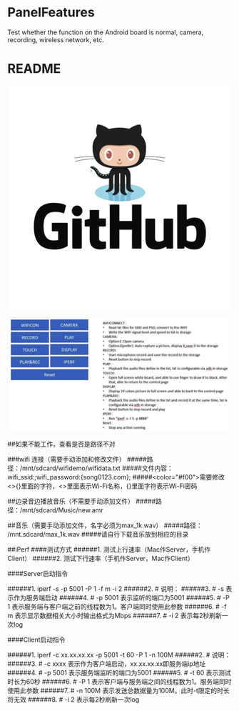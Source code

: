 # PanelFeatures
Test whether the function on the Android board is normal, camera, recording, wireless network, etc.

README
=====
![github](https://github.com/AndySung/readme_add_pic/blob/master/github-logo.png "Github logo")  

![read](https://github.com/AndySung/readme_add_pic/blob/master/panelfetrues_demand.png "read")

##如果不能工作，查看是否是路径不对

###wifi 连接（需要手动添加和修改文件）
#####路径：/mnt/sdcard/wifidemo/wifidata.txt
#####文件内容：wifi_ssid:<HUAWEI P9>;wifi_password:{song0123.com};
#####<color="#f00">需要修改<>{}里面的字符，<>里面表示Wi-Fi名称，{}里面字符表示Wi-Fi密码</color>




##边录音边播放音乐（不需要手动添加文件）
#####路径：/mnt/sdcard/Music/new.amr



##音乐（需要手动添加文件，名字必须为max_1k.wav）
#####路径： /mnt.sdcard/max_1k.wav
#####请自行下载音乐放到相应的目录



##iPerf 
####测试方式
######1. 测试上行速率（Mac作Server，手机作Client）
######2. 测试下行速率（手机作Server，Mac作Client）


####Server启动指令

######1. iperf -s -p 5001 -P 1 -f m -i 2
######2. # 说明：
######3. # -s      表示作为服务端启动
######4. # -p 5001 表示监听的端口为5001
######5. # -P 1    表示服务端与客户端之前的线程数为1。客户端同时使用此参数
######6. # -f m    表示显示数据相关大小时输出格式为Mbps
######7. # -i 2    表示每2秒刷新一次log


####Client启动指令

######1. iperf -c xx.xx.xx.xx -p 5001 -t 60 -P 1 -n 100M
######2. # 说明：
######3. # -c xxxx 表示作为客户端启动，xx.xx.xx.xx即服务端ip地址
######4. # -p 5001 表示服务端监听的端口为5001
######5. # -t 60   表示测试时长为60秒
######6. # -P 1    表示客户端与服务端之间的线程数为1。服务端同时使用此参数
######7. # -n 100M 表示发送总数据量为100M。此时-t限定的时长将无效
######8. # -i 2    表示每2秒刷新一次log